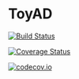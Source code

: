# ToyAD

[![Build Status](https://travis-ci.org/lakshgupta/ToyAD.jl.svg?branch=master)](https://travis-ci.org/lakshgupta/ToyAD.jl)

[![Coverage Status](https://coveralls.io/repos/lakshgupta/ToyAD.jl/badge.svg?branch=master&service=github)](https://coveralls.io/github/lakshgupta/ToyAD.jl?branch=master)

[![codecov.io](http://codecov.io/github/lakshgupta/ToyAD.jl/coverage.svg?branch=master)](http://codecov.io/github/lakshgupta/ToyAD.jl?branch=master)
